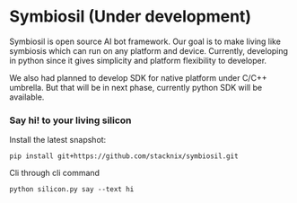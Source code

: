 # Symbiosil (Under development)

Symbiosil is open source AI bot framework. Our goal is to make living like symbiosis which can run on any platform and
device. Currently, developing in python since it gives simplicity and platform flexibility to developer. 

We also had planned to develop SDK for native platform under C/C++ umbrella. But that will be in next phase, currently 
python SDK will be available.

### Say hi! to your living silicon

Install the latest snapshot:

```shell
pip install git+https://github.com/stacknix/symbiosil.git
```

Cli through cli command 

```shell
python silicon.py say --text hi 
```


